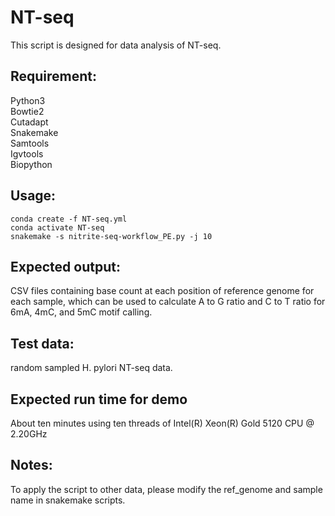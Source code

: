 # NT-seq
This script is designed for data analysis of NT-seq.

## Requirement: 
Python3 \
Bowtie2 \
Cutadapt \
Snakemake \
Samtools \
Igvtools \
Biopython

## Usage: 
`conda create -f NT-seq.yml`\
`conda activate NT-seq`\
`snakemake -s nitrite-seq-workflow_PE.py -j 10`

## Expected output: 
CSV files containing base count at each position of reference genome for each sample, which can be used to calculate A to G ratio and C to T ratio for 6mA, 4mC, and 5mC motif calling.

## Test data: 
random sampled H. pylori NT-seq data.

## Expected run time for demo
About ten minutes using ten threads of Intel(R) Xeon(R) Gold 5120 CPU @ 2.20GHz

## Notes: 
To apply the script to other data, please modify the ref_genome and sample name in snakemake scripts.
